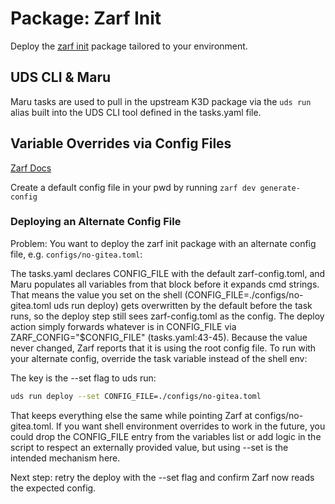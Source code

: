 # Package: Zarf Init

Deploy the [zarf init](https://github.com/zarf-dev/zarf) package tailored to your environment.

## UDS CLI & Maru

Maru tasks are used to pull in the upstream K3D package via the `uds run` alias built into the UDS CLI tool defined in the tasks.yaml file. 

## Variable Overrides via Config Files

[Zarf Docs](https://docs.zarf.dev/ref/config-files/#config-file-examples)

Create a default config file in your pwd by running `zarf dev generate-config`

### Deploying an Alternate Config File

Problem: You want to deploy the zarf init package with an alternate config file, e.g. `configs/no-gitea.toml`:

The tasks.yaml declares CONFIG_FILE with the default zarf-config.toml, and Maru populates all variables from that block before it expands cmd strings. That means the value you set on the shell (CONFIG_FILE=./configs/no-gitea.toml uds run deploy) gets overwritten by the default before the task runs, so the deploy step still sees zarf-config.toml as the config.
The deploy action simply forwards whatever is in CONFIG_FILE via ZARF_CONFIG="$CONFIG_FILE" (tasks.yaml:43-45). Because the value never changed, Zarf reports that it is using the root config file.
To run with your alternate config, override the task variable instead of the shell env:

The key is the --set flag to uds run:

```bash
uds run deploy --set CONFIG_FILE=./configs/no-gitea.toml
```

That keeps everything else the same while pointing Zarf at configs/no-gitea.toml. If you want shell environment overrides to work in the future, you could drop the CONFIG_FILE entry from the variables list or add logic in the script to respect an externally provided value, but using --set is the intended mechanism here.

Next step: retry the deploy with the --set flag and confirm Zarf now reads the expected config.
